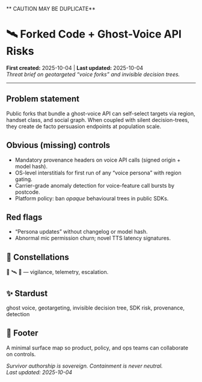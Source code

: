 ** CAUTION MAY BE DUPLICATE**

# 🛰️ Forked Code + Ghost-Voice API Risks  
**First created:** 2025-10-04 | **Last updated:** 2025-10-04  
*Threat brief on geotargeted “voice forks” and invisible decision trees.*

---

## Problem statement
Public forks that bundle a ghost-voice API can self-select targets via region, handset class, and social graph. When coupled with silent decision-trees, they create de facto persuasion endpoints at population scale.

## Obvious (missing) controls
- Mandatory provenance headers on voice API calls (signed origin + model hash).  
- OS-level interstitials for first run of any “voice persona” with region gating.  
- Carrier-grade anomaly detection for voice-feature call bursts by postcode.  
- Platform policy: ban *opaque* behavioural trees in public SDKs.

## Red flags
- “Persona updates” without changelog or model hash.  
- Abnormal mic permission churn; novel TTS latency signatures.

## 🌌 Constellations
🧿 🛰️ 🚨 — vigilance, telemetry, escalation.

## ✨ Stardust
ghost voice, geotargeting, invisible decision tree, SDK risk, provenance, detection

## 🏮 Footer
A minimal surface map so product, policy, and ops teams can collaborate on controls.

*Survivor authorship is sovereign. Containment is never neutral.*  
_Last updated: 2025-10-04_
